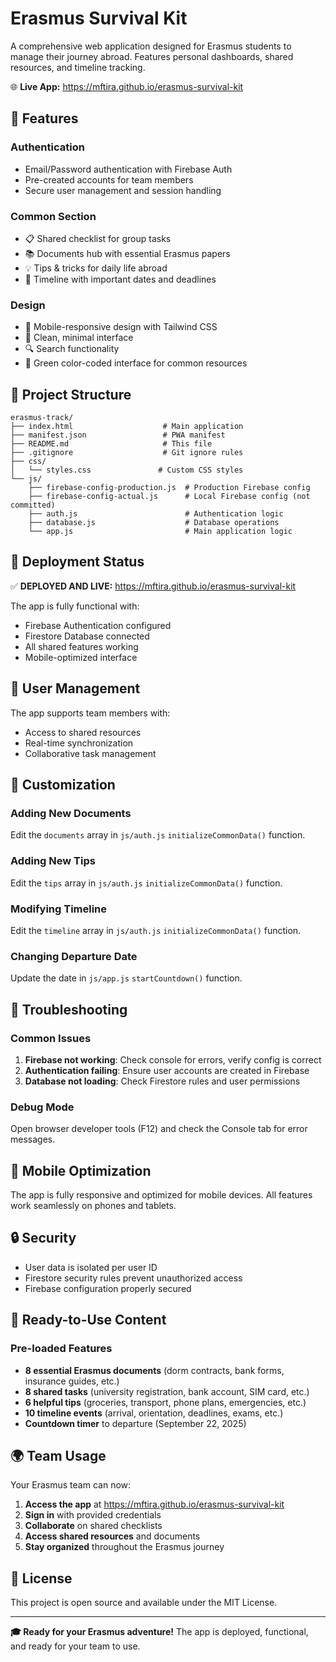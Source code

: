 # Erasmus Survival Kit

A comprehensive web application designed for Erasmus students to manage their journey abroad. Features personal dashboards, shared resources, and timeline tracking.

🌐 **Live App:** https://mftira.github.io/erasmus-survival-kit

## 🌟 Features

### Authentication
- Email/Password authentication with Firebase Auth
- Pre-created accounts for team members
- Secure user management and session handling

### Common Section
- 📋 Shared checklist for group tasks
- 📚 Documents hub with essential Erasmus papers
- 💡 Tips & tricks for daily life abroad
- 📅 Timeline with important dates and deadlines

### Design
- 📱 Mobile-responsive design with Tailwind CSS
- 🎨 Clean, minimal interface
- 🔍 Search functionality
- 🌈 Green color-coded interface for common resources

## 📁 Project Structure

```
erasmus-track/
├── index.html                    # Main application
├── manifest.json                 # PWA manifest
├── README.md                     # This file
├── .gitignore                    # Git ignore rules
├── css/
│   └── styles.css               # Custom CSS styles
└── js/
    ├── firebase-config-production.js  # Production Firebase config
    ├── firebase-config-actual.js      # Local Firebase config (not committed)
    ├── auth.js                        # Authentication logic
    ├── database.js                    # Database operations
    └── app.js                         # Main application logic
```

## 🚀 Deployment Status

✅ **DEPLOYED AND LIVE:** https://mftira.github.io/erasmus-survival-kit

The app is fully functional with:
- Firebase Authentication configured
- Firestore Database connected
- All shared features working
- Mobile-optimized interface

## 👥 User Management

The app supports team members with:
- Access to shared resources
- Real-time synchronization
- Collaborative task management

## 🔧 Customization

### Adding New Documents
Edit the `documents` array in `js/auth.js` `initializeCommonData()` function.

### Adding New Tips
Edit the `tips` array in `js/auth.js` `initializeCommonData()` function.

### Modifying Timeline
Edit the `timeline` array in `js/auth.js` `initializeCommonData()` function.

### Changing Departure Date
Update the date in `js/app.js` `startCountdown()` function.

## 🐛 Troubleshooting

### Common Issues
1. **Firebase not working**: Check console for errors, verify config is correct
2. **Authentication failing**: Ensure user accounts are created in Firebase
3. **Database not loading**: Check Firestore rules and user permissions

### Debug Mode
Open browser developer tools (F12) and check the Console tab for error messages.

## 📱 Mobile Optimization

The app is fully responsive and optimized for mobile devices. All features work seamlessly on phones and tablets.

## 🔒 Security

- User data is isolated per user ID
- Firestore security rules prevent unauthorized access
- Firebase configuration properly secured

## 🎯 Ready-to-Use Content

### Pre-loaded Features
- **8 essential Erasmus documents** (dorm contracts, bank forms, insurance guides, etc.)
- **8 shared tasks** (university registration, bank account, SIM card, etc.)
- **6 helpful tips** (groceries, transport, phone plans, emergencies, etc.)
- **10 timeline events** (arrival, orientation, deadlines, exams, etc.)
- **Countdown timer** to departure (September 22, 2025)

## 🌍 Team Usage

Your Erasmus team can now:
1. **Access the app** at https://mftira.github.io/erasmus-survival-kit
2. **Sign in** with provided credentials
3. **Collaborate** on shared checklists
4. **Access shared resources** and documents
5. **Stay organized** throughout the Erasmus journey

## 📄 License

This project is open source and available under the MIT License.

---

**🎓 Ready for your Erasmus adventure!** The app is deployed, functional, and ready for your team to use.
